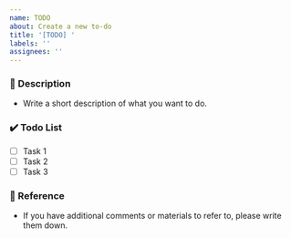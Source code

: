 ```yaml
---
name: TODO
about: Create a new to-do
title: '[TODO] '
labels: ''
assignees: ''
---
```


### 📄 Description

- Write a short description of what you want to do.

### ✔️ Todo List

- [ ] Task 1
- [ ] Task 2
- [ ] Task 3

### 📌 Reference

- If you have additional comments or materials to refer to, please write them down.
